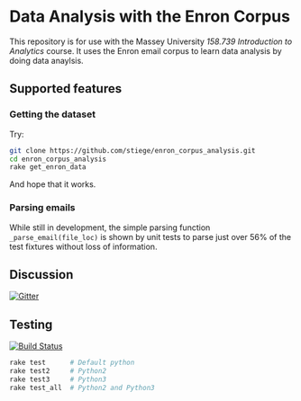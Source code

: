 # Data Analysis with the Enron Corpus

This repository is for use with the Massey University *158.739 Introduction to Analytics* course. It uses the Enron email corpus to learn data analysis by doing data anaylsis.

## Supported features

### Getting the dataset

Try:

```bash
git clone https://github.com/stiege/enron_corpus_analysis.git
cd enron_corpus_analysis
rake get_enron_data
```
And hope that it works.

### Parsing emails

While still in development, the simple parsing function `_parse_email(file_loc)` is shown by unit tests to parse just over 56% of the test fixtures without loss of information.

## Discussion

[![Gitter](https://badges.gitter.im/stiege/enron_corpus_analysis.svg)](https://gitter.im/stiege/enron_corpus_analysis?utm_source=badge&utm_medium=badge&utm_campaign=pr-badge)

## Testing

[![Build Status](https://secure.travis-ci.org/stiege/enron_corpus_analysis.png)](http://travis-ci.org/stiege/enron_corpus_analysis)


```bash
rake test      # Default python
rake test2     # Python2
rake test3     # Python3
rake test_all  # Python2 and Python3
```
